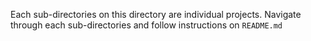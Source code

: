 Each sub-directories on this directory are individual projects.
Navigate through each sub-directories and follow instructions on `README.md`
